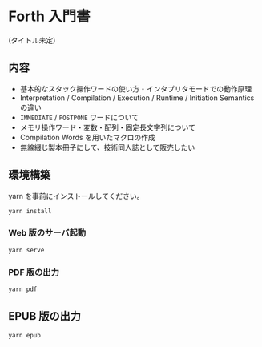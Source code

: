 # Forth 入門書

(タイトル未定)

## 内容

- 基本的なスタック操作ワードの使い方・インタプリタモードでの動作原理
- Interpretation / Compilation / Execution / Runtime / Initiation Semantics の違い
- ``IMMEDIATE`` / ``POSTPONE`` ワードについて
- メモリ操作ワード・変数・配列・固定長文字列について
- Compilation Words を用いたマクロの作成
- 無線綴じ製本冊子にして、技術同人誌として販売したい

## 環境構築

yarn を事前にインストールしてください。

```bash
yarn install
```

### Web 版のサーバ起動

```bash
yarn serve
```

### PDF 版の出力

```bash
yarn pdf
```

## EPUB 版の出力

```bash
yarn epub
```
